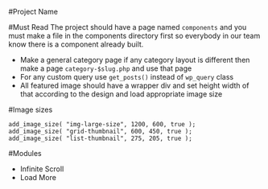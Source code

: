 #Project Name


#Must Read
The project should have  a page named `components` and you must make a file in the components
directory first so everybody in our team know there is a component already built.

* Make a general category page if any category layout is different then make a page `category-$slug.php` and use that page
* For any custom query use `get_posts()` instead of `wp_query` class
* All featured image should have a wrapper div and set height width of that according to the design and load appropriate image size



#Image sizes
```
add_image_size( "img-large-size", 1200, 600, true );
add_image_size( "grid-thumbnail", 600, 450, true );
add_image_size( "list-thumbnail", 275, 205, true );
```
#Modules
* Infinite Scroll
* Load More


